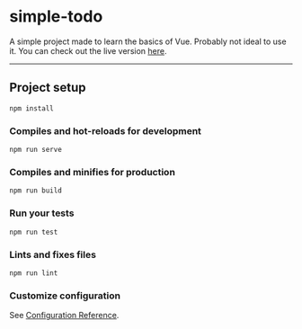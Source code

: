 # simple-todo
A simple project made to learn the basics of Vue. Probably not ideal to use it.
You can check out the live version [here](https://erenkyi.github.io/simple-todo/).
___
## Project setup
```
npm install
```

### Compiles and hot-reloads for development
```
npm run serve
```

### Compiles and minifies for production
```
npm run build
```

### Run your tests
```
npm run test
```

### Lints and fixes files
```
npm run lint
```

### Customize configuration
See [Configuration Reference](https://cli.vuejs.org/config/).

